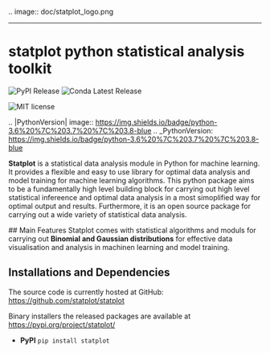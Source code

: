 
.. image:: doc/statplot_logo.png

-----------------

# statplot python statistical analysis toolkit
![PyPI Release](https://pypi.org/project/statplot/)
![Conda Latest Release](https://docs.anaconda.com/anaconda/packages/docs-pkgs/)

![MIT license](https://img.shields.io/badge/License-MIT-blue.svg)

.. |PythonVersion| image:: https://img.shields.io/badge/python-3.6%20%7C%203.7%20%7C%203.8-blue
.. _PythonVersion: https://img.shields.io/badge/python-3.6%20%7C%203.7%20%7C%203.8-blue


**Statplot** is a statistical data analysis module in Python for machine learning. It provides a flexible and easy to use library for optimal data analysis and model training for machine learning algorithms. This python package aims to be a fundamentally high level building block for  carrying out high level statistical infereence and optimal data analysis in a most simoplified way for optimal output and results. Furthermore, it is an open source package for carrying out a wide variety of statistical data analysis.

## Main Features 
Statplot comes with statistical algorithms and moduls for carrying out **Binomial and Gaussian distributions** for effective data visualisation and analysis in machinen learning and model training.

## Installations and Dependencies

The source code is currently hosted at GitHub: https://github.com/statplot/statplot 

Binary installers the released packages are available at https://pypi.org/project/statplot/

- **PyPI**
`pip install statplot`

